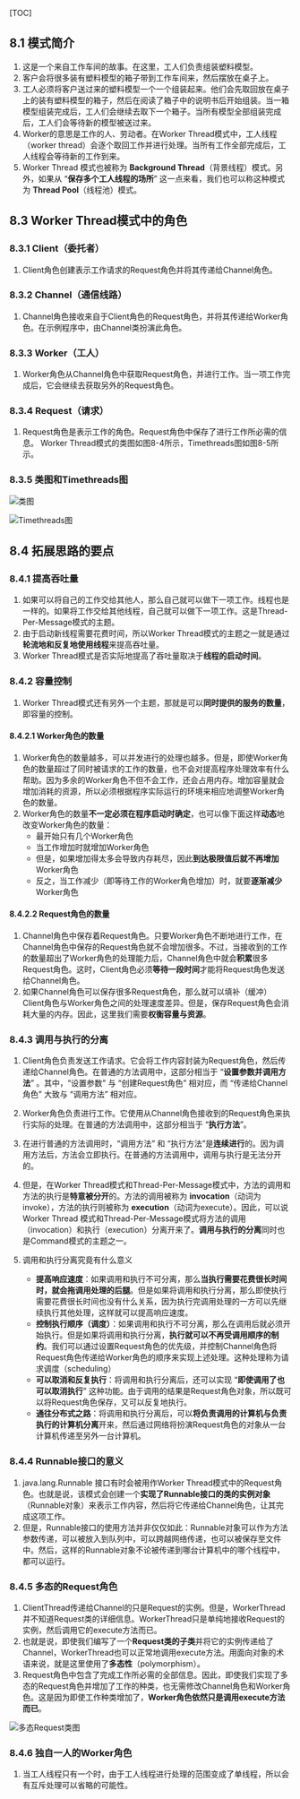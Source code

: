 [TOC]

## 8.1 模式简介

1. 这是一个来自工作车间的故事。在这里，工人们负责组装塑料模型。
2. 客户会将很多装有塑料模型的箱子带到工作车间来，然后摆放在桌子上。
3. 工人必须将客户送过来的塑料模型一个一个组装起来。他们会先取回放在桌子上的装有塑料模型的箱子，然后在阅读了箱子中的说明书后开始组装。当一箱模型组装完成后，工人们会继续去取下一个箱子。当所有模型全部组装完成后，工人们会等待新的模型被送过来。
4. Worker的意思是工作的人、劳动者。在Worker Thread模式中，工人线程（worker thread）会逐个取回工作并进行处理。当所有工作全部完成后，工人线程会等待新的工作到来。
5. Worker Thread 模式也被称为 **Background Thread**（背景线程）模式。另外，如果从 “**保存多个工人线程的场所**” 这一点来看，我们也可以称这种模式为 **Thread Pool**（线程池）模式。



## 8.3 Worker Thread模式中的角色

### 8.3.1 Client（委托者）
1. Client角色创建表示工作请求的Request角色并将其传递给Channel角色。

### 8.3.2 Channel（通信线路）
1. Channel角色接收来自于Client角色的Request角色，并将其传递给Worker角色。在示例程序中，由Channel类扮演此角色。

### 8.3.3 Worker（工人）
1. Worker角色从Channel角色中获取Request角色，并进行工作。当一项工作完成后，它会继续去获取另外的Request角色。

### 8.3.4 Request（请求）
1. Request角色是表示工作的角色。Request角色中保存了进行工作所必需的信息。
Worker Thread模式的类图如图8-4所示，Timethreads图如图8-5所示。

### 8.3.5 类图和Timethreads图

![类图](http://ww1.sinaimg.cn/mw690/d8e93840ly1g19lhbky3ej20u30g9tbm.jpg)

![Timethreads图](http://ww1.sinaimg.cn/mw690/d8e93840ly1g19lhwipajj20mw0hvack.jpg)



## 8.4 拓展思路的要点

### 8.4.1 提高吞吐量
1. 如果可以将自己的工作交给其他人，那么自己就可以做下一项工作。线程也是一样的。如果将工作交给其他线程，自己就可以做下一项工作。这是Thread-Per-Message模式的主题。
2. 由于启动新线程需要花费时间，所以Worker Thread模式的主题之一就是通过**轮流地和反复地使用线程**来提高吞吐量。
3. Worker Thread模式是否实际地提高了吞吐量取决于**线程的启动时间**。

### 8.4.2 容量控制
1. Worker Thread模式还有另外一个主题，那就是可以**同时提供的服务的数量**，即容量的控制。

#### 8.4.2.1 Worker角色的数量
1. Worker角色的数量越多，可以并发进行的处理也越多。但是，即使Worker角色的数量超过了同时被请求的工作的数量，也不会对提高程序处理效率有什么帮助。因为多余的Worker角色不但不会工作，还会占用内存。增加容量就会增加消耗的资源，所以必须根据程序实际运行的环境来相应地调整Worker角色的数量。
2. Worker角色的数量**不一定必须在程序启动时确定**，也可以像下面这样**动态**地改变Worker角色的数量：
    + 最开始只有几个Worker角色
    + 当工作增加时就增加Worker角色
    + 但是，如果增加得太多会导致内存耗尽，因此**到达极限值后就不再增加**Worker角色
    + 反之，当工作减少（即等待工作的Worker角色增加）时，就要**逐渐减少**Worker角色

#### 8.4.2.2 Request角色的数量
1. Channel角色中保存着Request角色。只要Worker角色不断地进行工作，在Channel角色中保存的Request角色就不会增加很多。不过，当接收到的工作的数量超出了Worker角色的处理能力后，Channel角色中就会**积累**很多Request角色。这时，Client角色必须**等待一段时间**才能将Request角色发送给Channel角色。
2. 如果Channel角色可以保存很多Request角色，那么就可以填补（缓冲）Client角色与Worker角色之间的处理速度差异。但是，保存Request角色会消耗大量的内存。因此，这里我们需要**权衡容量与资源**。


### 8.4.3 调用与执行的分离
1. Client角色负责发送工作请求。它会将工作内容封装为Request角色，然后传递给Channel角色。在普通的方法调用中，这部分相当于 “**设置参数并调用方法**” 。其中，“设置参数” 与 “创建Request角色” 相对应，而 “传递给Channel角色” 大致与 “调用方法” 相对应。

2. Worker角色负责进行工作。它使用从Channel角色接收到的Request角色来执行实际的处理。在普通的方法调用中，这部分相当于 “**执行方法**”。

3. 在进行普通的方法调用时，“调用方法” 和 “执行方法”是**连续进行**的。因为调用方法后，方法会立即执行。在普通的方法调用中，调用与执行是无法分开的。

4. 但是，在Worker Thread模式和Thread-Per-Message模式中，方法的调用和方法的执行是**特意被分开**的。方法的调用被称为 **invocation**（动词为invoke），方法的执行则被称为 **execution**（动词为execute）。因此，可以说Worker Thread 模式和Thread-Per-Message模式将方法的调用（invocation）和执行（execution）分离开来了。**调用与执行的分离**同时也是Command模式的主题之一。

5. 调用和执行分离究竟有什么意义
    + **提高响应速度**：如果调用和执行不可分离，那么**当执行需要花费很长时间时，就会拖调用处理的后腿**。但是如果将调用和执行分离，那么即使执行需要花费很长时间也没有什么关系，因为执行完调用处理的一方可以先继续执行其他处理，这样就可以提高响应速度。
    + **控制执行顺序（调度）**：如果调用和执行不可分离，那么在调用后就必须开始执行。但是如果将调用和执行分离，**执行就可以不再受调用顺序的制约**。我们可以通过设置Request角色的优先级，并控制Channel角色将Request角色传递给Worker角色的顺序来实现上述处理。这种处理称为请求调度（scheduling）
    + **可以取消和反复执行**：将调用和执行分离后，还可以实现 “**即使调用了也可以取消执行**” 这种功能。由于调用的结果是Request角色对象，所以既可以将Request角色保存，又可以反复地执行。
    + **通往分布式之路**：将调用和执行分离后，可以**将负责调用的计算机与负责执行的计算机分离**开来，然后通过网络将扮演Request角色的对象从一台计算机传递至另外一台计算机。

### 8.4.4 Runnable接口的意义
1. java.lang.Runnable 接口有时会被用作Worker Thread模式中的Request角色。也就是说，该模式会创建一个**实现了Runnable接口的类的实例对象**（Runnable对象）来表示工作内容，然后将它传递给Channel角色，让其完成这项工作。
2. 但是，Runnable接口的使用方法并非仅仅如此：Runnable对象可以作为方法参数传递，可以被放入到队列中，可以跨越网络传递，也可以被保存至文件中。然后，这样的Runnable对象不论被传递到哪台计算机中的哪个线程中，都可以运行。

### 8.4.5 多态的Request角色
1. ClientThread传递给Channel的只是Request的实例。但是，WorkerThread并不知道Request类的详细信息。WorkerThread只是单纯地接收Request的实例，然后调用它的execute方法而已。
2. 也就是说，即使我们编写了一个**Request类的子类**并将它的实例传递给了Channel，WorkerThread也可以正常地调用execute方法。用面向对象的术语来说，就是这里使用了**多态性**（polymorphism）。
3. Request角色中包含了完成工作所必需的全部信息。因此，即使我们实现了多态的Request角色并增加了工作的种类，也无需修改Channel角色和Worker角色。这是因为即使工作种类增加了，**Worker角色依然只是调用execute方法而已**。

![多态Request类图](http://ww1.sinaimg.cn/mw690/d8e93840ly1g19m5vakqtj20mh0i5dig.jpg)

### 8.4.6 独自一人的Worker角色
1. 当工人线程只有一个时，由于工人线程进行处理的范围变成了单线程，所以会有互斥处理可以省略的可能性。



















